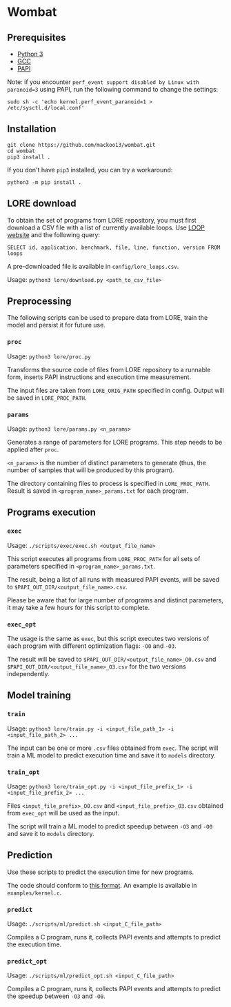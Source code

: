 # Wombat

## Prerequisites

* [Python 3](https://www.python.org/)
* [GCC](https://gcc.gnu.org/)
* [PAPI](http://icl.utk.edu/papi/software/)

Note: if you encounter `perf_event support disabled by Linux with paranoid=3` using PAPI, run the following command to change the settings:
 
`sudo sh -c 'echo kernel.perf_event_paranoid=1 > /etc/sysctl.d/local.conf'`

## Installation

```
git clone https://github.com/mackoo13/wombat.git
cd wombat
pip3 install .
```

If you don't have `pip3` installed, you can try a workaround:

```
python3 -m pip install .
```

## LORE download

To obtain the set of programs from LORE repository, you must first download a CSV file with a list of currently available loops. Use [LOOP website](https://vectorization.computer/query.html) and the following query:

`SELECT id, application, benchmark, file, line, function, version FROM loops`

A pre-downloaded file is available in `config/lore_loops.csv`.

Usage: `python3 lore/download.py <path_to_csv_file>`

## Preprocessing

The following scripts can be used to prepare data from LORE, train the model and persist it for future use.


### `proc`

Usage: `python3 lore/proc.py`

Transforms the source code of files from LORE repository to a runnable form, inserts PAPI instructions and execution time measurement.

The input files are taken from `LORE_ORIG_PATH` specified in config. Output will be saved in `LORE_PROC_PATH`.


### `params`

Usage: `python3 lore/params.py <n_params>`

Generates a range of parameters for LORE programs. This step needs to be applied after `proc`.

`<n_params>` is the number of distinct parameters to generate (thus, the number of samples that will be produced by this program).

The directory containing files to process is specified in `LORE_PROC_PATH`. Result is saved in `<program_name>_params.txt` for each program.


## Programs execution

### `exec`

Usage: `./scripts/exec/exec.sh <output_file_name>`

This script executes all programs from `LORE_PROC_PATH` for all sets of parameters specified in `<program_name>_params.txt`.

The result, being a list of all runs with measured PAPI events, will be saved to `$PAPI_OUT_DIR/<output_file_name>.csv`.

Please be aware that for large number of programs and distinct parameters, it may take a few hours for this script to complete.


### `exec_opt`

The usage is the same as `exec`, but this script executes two versions of each program with different optimization flags: `-O0` and `-O3`.

The result will be saved to `$PAPI_OUT_DIR/<output_file_name>_O0.csv` and `$PAPI_OUT_DIR/<output_file_name>_O3.csv` for the two versions independently.


## Model training

### `train`

Usage: `python3 lore/train.py -i <input_file_path_1> -i <input_file_path_2> ...`

The input can be one or more `.csv` files obtained from `exec`. The script will train a ML model to predict execution time and save it to `models` directory.

### `train_opt`

Usage: `python3 lore/train_opt.py -i <input_file_prefix_1> -i <input_file_prefix_2> ...`

Files `<input_file_prefix>_O0.csv` and `<input_file_prefix>_O3.csv` obtained from `exec_opt` will be used as the input.

The script will train a ML model to predict speedup between `-O3` and `-O0` and save it to `models` directory.


## Prediction

Use these scripts to predict the execution time for new programs.

The code should conform to [this format](docs/file_format.md). An example is available in `examples/kernel.c`.


### `predict`

Usage: `./scripts/ml/predict.sh <input_C_file_path>`

Compiles a C program, runs it, collects PAPI events and attempts to predict the execution time.

### `predict_opt`

Usage: `./scripts/ml/predict_opt.sh <input_C_file_path>`

Compiles a C program, runs it, collects PAPI events and attempts to predict the speedup between `-O3` and `-O0`.
